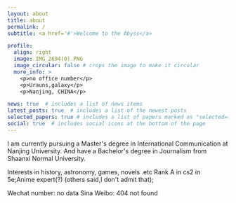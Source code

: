 ```yaml
---
layout: about
title: about
permalink: /
subtitle: <a href='#'>Welcome to the Abyss</a>

profile:
  align: right
  image: IMG_2694(0).PNG
  image_circular: false # crops the image to make it circular
  more_info: >
    <p>no office number</p>
    <p>Urauns,galaxy</p>
    <p>Nanjing, CHINA</p>

news: true  # includes a list of news items
latest_posts: true  # includes a list of the newest posts
selected_papers: true # includes a list of papers marked as "selected={true}"
social: true  # includes social icons at the bottom of the page
---
```


I am currently pursuing a Master's degree in International Communication at Nanjing University. And have a Bachelor's degree in Journalism from Shaanxi Normal University. 

Interests in history, astronomy, games, novels .etc
Rank A in cs2 in 5e;Anime expert(?) (others said,I don't admit that);

Wechat number: no data 
Sina Weibo: 404 not found
